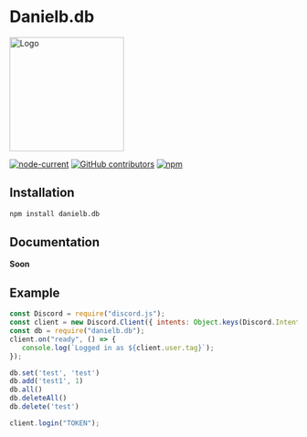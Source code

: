 # Danielb.db

<img src="https://cdn.discordapp.com/avatars/789486325396406302/3b48f8a44b87b2bbdb9147e364232c28.png" alt="Logo" width="200"/>    
   
[![node-current](https://img.shields.io/node/v/danielb.db?style=for-the-badge)](https://nodejs.org/en/)
[![GitHub contributors](https://img.shields.io/github/contributors/Danielb23451/danielb.db?style=for-the-badge)](https://github.com/Danielb23451/Danielb.db/graphs/contributors)
[![npm](https://img.shields.io/npm/dt/danielb.db?style=for-the-badge)](https://www.npmjs.com/package/danielb.db)

## Installation
```bash
npm install danielb.db
```

## Documentation

**Soon**


## Example
```js
const Discord = require("discord.js");
const client = new Discord.Client({ intents: Object.keys(Discord.Intents.FLAGS) });
const db = require("danielb.db");
client.on("ready", () => {
   console.log(`Logged in as ${client.user.tag}`);
});

db.set('test', 'test')
db.add('test1', 1)
db.all()
db.deleteAll()
db.delete('test')

client.login("TOKEN");
```